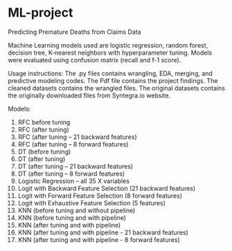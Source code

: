 # ML-project
Predicting Premature Deaths from Claims Data 

Machine Learning models used are logistic regression, random forest, decision tree, K-nearest neighbors with hyperparameter tuning. Models were evaluated using confusion matrix (recall and f-1 score).

Usage instructions:
The .py files contains wrangling, EDA, merging, and predictive modeling codes. 
The Pdf file contains the project findings. 
The cleaned datasets contains the wrangled files.
The original datasets contains the originally downloaded files from Syntegra.io website.

Models: 
1.	RFC before tuning 
2.	RFC (after tuning) 
3.	RFC (after tuning – 21 backward features)
4.	RFC (after tuning – 8 forward features)
5.	DT (before tuning) 
6.	DT (after tuning)
7.	DT (after tuning – 21 backward features)
8.	DT (after tuning – 8 forward features)
9.	Logistic Regression – all 35 X variables
10.	Logit with Backward Feature Selection (21 backward features)
11.	Logit with Forward Feature Selection (8 forward features)
12.	Logit with Exhaustive Feature Selection (5 features)
13.	KNN (before tuning and without pipeline)
14.	KNN (before tuning and with pipeline) 
15.	KNN (after tuning and with pipeline)
16.	KNN (after tuning and with pipeline - 21 backward features)
17.	KNN (after tuning and with pipeline - 8 forward features)

